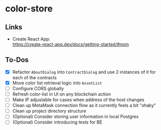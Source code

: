 # color-store

## Links

- Create React App:<br />
https://create-react-app.dev/docs/getting-started/#npm

## To-Dos

- [x] Refactor `AboutDialog` into `ContractDialog` and use 2 instances of it for each of the contracts
- [x] Move color list retrieval logic into `AssetList`
- [ ] Configure CORS globally
- [ ] Refresh color-list in UI on any blockchain action
- [ ] Make IP adjustable for cases when address of the host changes
- [ ] Clean up MetaMask connection flow as it currently feels a bit "shaky"
- [ ] Clean up project directory structure
- [ ] (Optional) Consider storing user information in local Postgres
- [ ] (Optional) Consider introducing tests for BE
